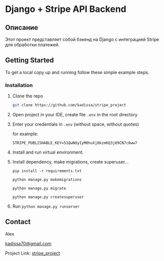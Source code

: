 # Django + Stripe API Backend

## Описание

Этот проект представляет собой бэкенд на Django с интеграцией Stripe для обработки платежей. 


<!-- GETTING STARTED -->

## Getting Started


To get a local copy up and running follow these simple example steps.



### Installation

1. Clone the repo
   ```sh
   git clone https://github.com/kadissa/stripe_project
   ```
2. Open project in your IDE, create file `.env` in the root directory

3. Enter your credentials in `.env` (without space, without quotes)

    for example:
   ```
   STRIPE_PUBLISHABLE_KEY=51QwNOyIyM0huXj8kzmKQ3j89CN7c6ww7
   
   ```
4. Install and run virtual environment. 
5. Install dependency, make migrations, create superuser...

   ```pip install -r requirements.txt```

   ```python manage.py makemigrations```
    
   ```python manage.py migrate```

   ```python manage.py createsuperuser```

6. Run ```python manage.py runserver```
<!-- CONTACT -->

## Contact

Alex 

kadissa70@gmail.com

Project
Link: [stripe_project](https://github.com/kadissa/stripe_project)